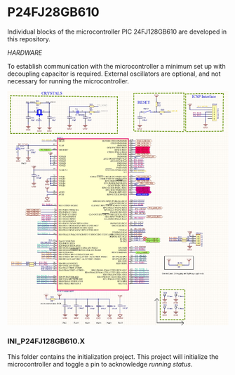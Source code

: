 # P24FJ28GB610
Individual blocks of the microcontroller PIC 24FJ128GB610 are developed in this repository.

_HARDWARE_

To establish communication with the microcontroller a minimum set up with decoupling capacitor is required. 
External oscillators are optional, and not necessary for running the microcontroller.


![Alt text](Pictures/GeneralPIC.jpg)

### INI_P24FJ128GB610.X
This folder contains the initialization project. This project will initialize the microcontroller and toggle a pin to acknowledge *running status*.

